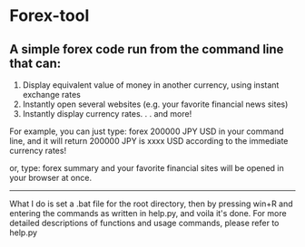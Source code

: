 # Forex-tool
## A simple forex code run from the command line that can:
   1. Display equivalent value of money in another currency, using instant exchange rates 
   2. Instantly open several websites (e.g. your favorite financial news sites)
   3. Instantly display currency rates. 
   .
   .
   and more! 
  
  For example, you can just type:
  forex 200000 JPY USD
  in your command line, and it will return 200000 JPY is xxxx USD according to the immediate currency rates!
  
  or, type: 
  forex summary
  and your favorite financial sites will be opened in your browser at once.
     
---------------------------------------
What I do is set a .bat file for the root directory, 
then by pressing win+R and entering the commands as written in help.py,
and voila it's done. 
For more detailed descriptions of functions and usage commands, please refer to help.py 